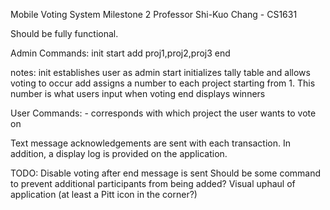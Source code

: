 Mobile Voting System
Milestone 2
Professor Shi-Kuo Chang - CS1631

Should be fully functional.

Admin Commands:
  init
  start
  add proj1,proj2,proj3
  end
  
notes:
  init establishes user as admin
  start initializes tally table and allows voting to occur
  add assigns a number to each project starting from 1. This number is what users input when voting
  end displays winners

User Commands:
  <number> - corresponds with which project the user wants to vote on

Text message acknowledgements are sent with each transaction.
In addition, a display log is provided on the application.

TODO:
  Disable voting after end message is sent
  Should be some command to prevent additional participants from being added?
  Visual uphaul of application (at least a Pitt icon in the corner?)
